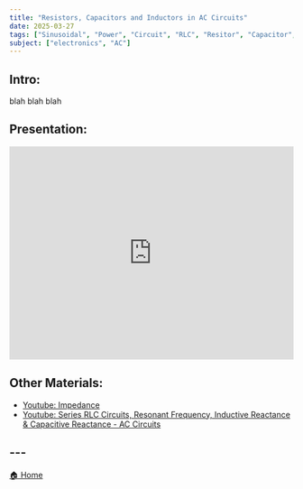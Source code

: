```yaml
---
title: "Resistors, Capacitors and Inductors in AC Circuits"
date: 2025-03-27
tags: ["Sinusoidal", "Power", "Circuit", "RLC", "Resitor", "Capacitor", "Inductor", "Impedance"]
subject: ["electronics", "AC"]
---
```


## Intro:

blah blah blah

## Presentation:

<div style="position: relative; width: 100%; height: 0; padding-top: 75%;">
    <iframe src="https://EngineeringShare.github.io/engineering-hub/presentations/AC-Circuit-Analysis/AC Components.pdf" 
        style="position: absolute; top: 0; left: 0; width: 100%; height: 100%; border: none;">
    </iframe>
</div>

## Other Materials:
* [Youtube: Impedance](https://www.youtube.com/watch?v=8D9XPDNY3Mk)
* [Youtube: Series RLC Circuits, Resonant Frequency, Inductive Reactance & Capacitive Reactance - AC Circuits](https://www.youtube.com/watch?v=2GvqQvohP2k)

## ---

<a href="https://engineeringshare.github.io/engineering-hub">🏠 Home</a>
